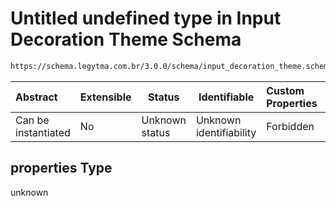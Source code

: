 # Untitled undefined type in Input Decoration Theme Schema

```txt
https://schema.legytma.com.br/3.0.0/schema/input_decoration_theme.schema.json#/properties
```




| Abstract            | Extensible | Status         | Identifiable            | Custom Properties | Additional Properties | Access Restrictions | Defined In                                                                                                  |
| :------------------ | ---------- | -------------- | ----------------------- | :---------------- | --------------------- | ------------------- | ----------------------------------------------------------------------------------------------------------- |
| Can be instantiated | No         | Unknown status | Unknown identifiability | Forbidden         | Allowed               | none                | [input_decoration_theme.schema.json\*](../schema/input_decoration_theme.schema.json) |

## properties Type

unknown
